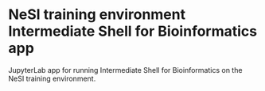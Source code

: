 # NeSI training environment Intermediate Shell for Bioinformatics app

JupyterLab app for running Intermediate Shell for Bioinformatics on the NeSI training environment.
